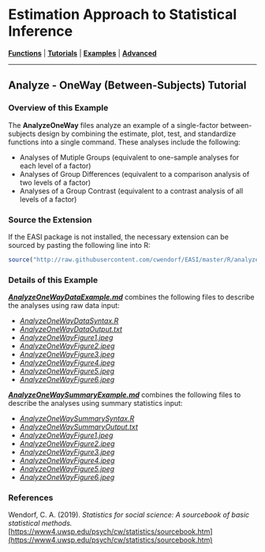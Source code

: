 # Estimation Approach to Statistical Inference

[**Functions**](../../Functions) | 
[**Tutorials**](../../Tutorials) | 
[**Examples**](../../Examples) | 
[**Advanced**](../../Advanced)

---

## Analyze - OneWay (Between-Subjects) Tutorial

### Overview of this Example

The **AnalyzeOneWay** files analyze an example of a single-factor between-subjects design by combining the estimate, plot, test, and standardize functions into a single command. These analyses include the following:

- Analyses of Mutiple Groups (equivalent to one-sample analyses for each level of a factor)
- Analyses of Group Differences (equivalent to a comparison analysis of two levels of a factor)
- Analyses of a Group Contrast (equivalent to a contrast analysis of all levels of a factor)

### Source the Extension

If the EASI package is not installed, the necessary extension can be sourced by pasting the following line into R:
```r
source("http://raw.githubusercontent.com/cwendorf/EASI/master/R/analyzeExtension.R")
```

### Details of this Example
 
[_**AnalyzeOneWayDataExample.md**_](./AnalyzeOneWayDataExample.md) combines the following files to describe the analyses using raw data input:

- [_AnalyzeOneWayDataSyntax.R_](./AnalyzeOneWayDataSyntax.R)
- [_AnalyzeOneWayDataOutput.txt_](./AnalyzeOneWayDataOutput.txt)
- [_AnalyzeOneWayFigure1.jpeg_](./AnalyzeOneWayFigure1.jpeg)
- [_AnalyzeOneWayFigure2.jpeg_](./AnalyzeOneWayFigure2.jpeg)
- [_AnalyzeOneWayFigure3.jpeg_](./AnalyzeOneWayFigure3.jpeg)
- [_AnalyzeOneWayFigure4.jpeg_](./AnalyzeOneWayFigure4.jpeg)
- [_AnalyzeOneWayFigure5.jpeg_](./AnalyzeOneWayFigure5.jpeg)
- [_AnalyzeOneWayFigure6.jpeg_](./AnalyzeOneWayFigure6.jpeg)

[_**AnalyzeOneWaySummaryExample.md**_](./AnalyzeOneWaySummaryExample.md) combines the following files to describe the analyses using summary statistics input:

- [_AnalyzeOneWaySummarySyntax.R_](./AnalyzeOneWaySummarySyntax.R)
- [_AnalyzeOneWaySummaryOutput.txt_](./AnalyzeOneWaySummaryOutput.txt)
- [_AnalyzeOneWayFigure1.jpeg_](./AnalyzeOneWayFigure1.jpeg)
- [_AnalyzeOneWayFigure2.jpeg_](./AnalyzeOneWayFigure2.jpeg)
- [_AnalyzeOneWayFigure3.jpeg_](./AnalyzeOneWayFigure3.jpeg)
- [_AnalyzeOneWayFigure4.jpeg_](./AnalyzeOneWayFigure4.jpeg)
- [_AnalyzeOneWayFigure5.jpeg_](./AnalyzeOneWayFigure5.jpeg)
- [_AnalyzeOneWayFigure6.jpeg_](./AnalyzeOneWayFigure6.jpeg)

### References

Wendorf, C. A. (2019). _Statistics for social science: A sourcebook of basic statistical methods._ [https://www4.uwsp.edu/psych/cw/statistics/sourcebook.htm](https://www4.uwsp.edu/psych/cw/statistics/sourcebook.htm)
